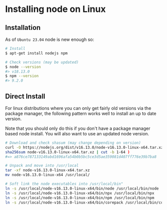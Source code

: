 # Installing node on Linux


## Installation

As of `Ubuntu 23.04` node is new enough so:

```sh
# Install
$ apt-get install nodejs npm

# Check versions (may be updated)
$ node --version
#> v18.13.0
$ npm --version
#> 9.2.0
```

## Direct Install

For linux distributions where you can only get fairly old versions via the package manager, the following pattern works well to install an up to date version.

Note that you should only do this if you don't have a package manager based node install. You will also want to use an updated node version.


```sh
# Download and check shasum (may change depending on version)
curl -O https://nodejs.org/dist/v16.13.0/node-v16.13.0-linux-x64.tar.xz
sha256sum node-v16.13.0-linux-x64.tar.xz | cut -b 1-64 )
#=> a876ce787133149abd1696afa54b0b5bc5ce3d5ae359081d407ff776e39b7ba8

# Unpack and move into /usr/local
tar -xf node-v16.13.0-linux-x64.tar.xz
mv node-v16.13.0-linux-x64 /usr/local/

# Soft link the node executables into /usr/local/bin"
ln -s /usr/local/node-v16.13.0-linux-x64/bin/node /usr/local/bin/node
ln -s /usr/local/node-v16.13.0-linux-x64/bin/npx /usr/local/bin/npx
ln -s /usr/local/node-v16.13.0-linux-x64/bin/npm /usr/local/bin/npm
ln -s /usr/local/node-v16.13.0-linux-x64/bin/corepack /usr/local/bin/corepack
```

